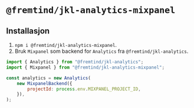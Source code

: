# `@fremtind/jkl-analytics-mixpanel`

## Installasjon

1. `npm i @fremtind/jkl-analytics-mixpanel`.
2. Bruk `Mixpanel` som backend for `Analytics` fra `@fremtind/jkl-analytics`.

```js
import { Analytics } from "@fremtind/jkl-analytics";
import { Mixpanel } from "@fremtind/jkl-analytics-mixpanel";

const analytics = new Analytics(
    new MixpanelBackend({
        projectId: process.env.MIXPANEL_PROJECT_ID,
    }),
);
```
